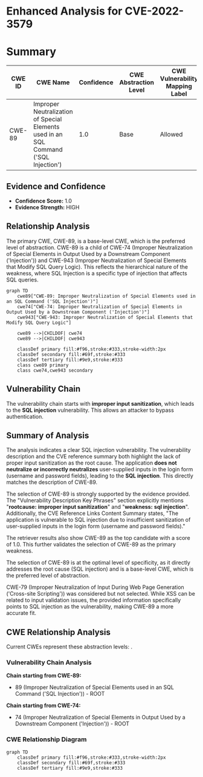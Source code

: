 # Enhanced Analysis for CVE-2022-3579

# Summary
| CWE ID | CWE Name | Confidence | CWE Abstraction Level | CWE Vulnerability Mapping Label | CWE-Vulnerability Mapping Notes |
|---|---|---|---|---|---|
| CWE-89 | Improper Neutralization of Special Elements used in an SQL Command ('SQL Injection') | 1.0 | Base | Allowed | Primary CWE |

## Evidence and Confidence

*   **Confidence Score:** 1.0
*   **Evidence Strength:** HIGH

## Relationship Analysis
The primary CWE, CWE-89, is a base-level CWE, which is the preferred level of abstraction. CWE-89 is a child of CWE-74 (Improper Neutralization of Special Elements in Output Used by a Downstream Component ('Injection')) and CWE-943 (Improper Neutralization of Special Elements that Modify SQL Query Logic). This reflects the hierarchical nature of the weakness, where SQL Injection is a specific type of injection that affects SQL queries.

```mermaid
graph TD
    cwe89["CWE-89: Improper Neutralization of Special Elements used in an SQL Command ('SQL Injection')"]
    cwe74["CWE-74: Improper Neutralization of Special Elements in Output Used by a Downstream Component ('Injection')"]
    cwe943["CWE-943: Improper Neutralization of Special Elements that Modify SQL Query Logic"]
    
    cwe89 -->|CHILDOF| cwe74
    cwe89 -->|CHILDOF| cwe943
    
    classDef primary fill:#f96,stroke:#333,stroke-width:2px
    classDef secondary fill:#69f,stroke:#333
    classDef tertiary fill:#9e9,stroke:#333
    class cwe89 primary
    class cwe74,cwe943 secondary
```

## Vulnerability Chain
The vulnerability chain starts with **improper input sanitization**, which leads to the **SQL injection** vulnerability. This allows an attacker to bypass authentication.

## Summary of Analysis
The analysis indicates a clear SQL injection vulnerability. The vulnerability description and the CVE reference summary both highlight the lack of proper input sanitization as the root cause. The application **does not neutralize or incorrectly neutralizes** user-supplied inputs in the login form (username and password fields), leading to the **SQL injection**. This directly matches the description of CWE-89.

The selection of CWE-89 is strongly supported by the evidence provided. The "Vulnerability Description Key Phrases" section explicitly mentions "**rootcause:** **improper input sanitization**" and "**weakness:** **sql injection**". Additionally, the CVE Reference Links Content Summary states, "The application is vulnerable to SQL injection due to insufficient sanitization of user-supplied inputs in the login form (username and password fields)."

The retriever results also show CWE-89 as the top candidate with a score of 1.0. This further validates the selection of CWE-89 as the primary weakness.

The selection of CWE-89 is at the optimal level of specificity, as it directly addresses the root cause (SQL injection) and is a base-level CWE, which is the preferred level of abstraction.

CWE-79 (Improper Neutralization of Input During Web Page Generation ('Cross-site Scripting')) was considered but not selected. While XSS can be related to input validation issues, the provided information specifically points to SQL injection as the vulnerability, making CWE-89 a more accurate fit.


## CWE Relationship Analysis

Current CWEs represent these abstraction levels: .


### Vulnerability Chain Analysis

**Chain starting from CWE-89:**
- 89 (Improper Neutralization of Special Elements used in an SQL Command ('SQL Injection')) - ROOT


**Chain starting from CWE-74:**
- 74 (Improper Neutralization of Special Elements in Output Used by a Downstream Component ('Injection')) - ROOT



### CWE Relationship Diagram

```mermaid
graph TD
    classDef primary fill:#f96,stroke:#333,stroke-width:2px
    classDef secondary fill:#69f,stroke:#333
    classDef tertiary fill:#9e9,stroke:#333
```